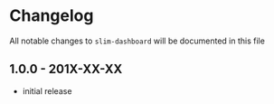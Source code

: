 # Changelog

All notable changes to `slim-dashboard` will be documented in this file

## 1.0.0 - 201X-XX-XX

- initial release
